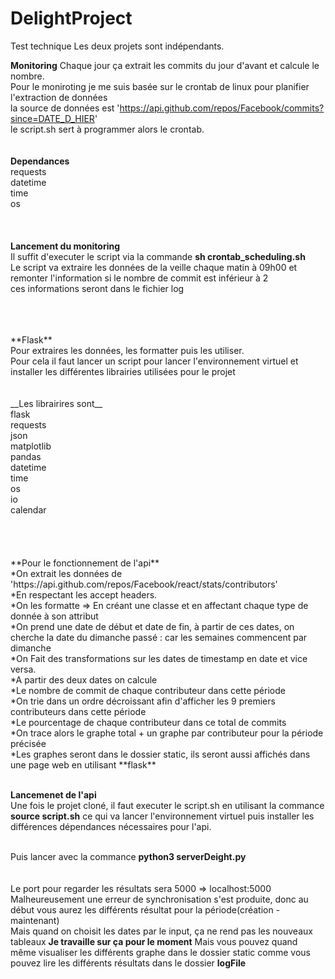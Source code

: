 # DelightProject
Test technique
Les deux projets sont indépendants.

**Monitoring**
Chaque jour ça extrait les commits du jour d'avant et calcule le nombre. <br>
Pour le moniroting je me suis basée sur le crontab de linux pour planifier l'extraction de données <br>
la source de données est 'https://api.github.com/repos/Facebook/commits?since=DATE_D_HIER' <br>
le script.sh sert à programmer alors le crontab. <br>
<br><br>
__Dependances__ <br>
requests <br>
datetime <br>
time <br>
os <br>
<br>
<br>
<br>
**Lancement du monitoring**<br>
Il suffit d'executer le script via la commande **sh crontab_scheduling.sh**<br>
Le script va extraire les données de la veille chaque matin à 09h00 et remonter l'information si le nombre de commit est inférieur à 2<br>
ces informations seront dans le fichier log

<br>
<br>
<br>
**Flask** <br>
Pour extraires les données, les formatter puis les utiliser. <br>
Pour cela il faut lancer un script pour lancer l'environnement virtuel et installer les différentes librairies utilisées pour le projet <br><br><br>
__Les librairires sont__<br>
flask<br>
requests<br>
json<br>
matplotlib<br>
pandas<br>
datetime<br>
time<br>
os<br>
io<br>
calendar<br>
<br><br><br><br>
**Pour le fonctionnement de l'api**<br>
  *On extrait les données de 'https://api.github.com/repos/Facebook/react/stats/contributors'<br>
  *En respectant les accept headers.<br>
  *On les formatte => En créant une classe et en affectant chaque type de donnée à son attribut<br>
  *On prend une date de début et date de fin, à partir de ces dates, on cherche la date du dimanche passé : car les semaines commencent par dimanche<br>
  *On Fait des transformations sur les dates de timestamp en date et vice versa.<br>
  *A partir des deux dates on calcule<br>
    *Le nombre de commit de chaque contributeur dans cette période<br>
    *On trie dans un ordre décroissant afin d'afficher les 9 premiers contributeurs dans cette période<br>
    *Le pourcentage de chaque contributeur dans ce total de commits<br>
    *On trace alors le graphe total + un graphe par contributeur pour la période précisée<br>
    *Les graphes seront dans le dossier static, ils seront aussi affichés dans une page web en utilisant **flask**<br><br>
    
**Lancemenet de l'api** <br>
Une fois le projet cloné, il faut executer le script.sh en utilisant la commance **source script.sh** ce qui va lancer l'environnement virtuel puis installer les différences dépendances nécessaires pour l'api. <br> <br>

Puis lancer avec la commance **python3 serverDeight.py**
<br>
<br>
<br>
Le port pour regarder les résultats sera 5000 => localhost:5000
<br>
Malheureusement une erreur de synchronisation s'est produite, donc au début vous aurez les différents résultat pour la période(création - maintenant)
<br>
Mais quand on choisit les dates par le input, ça ne rend pas les nouveaux tableaux **Je travaille sur ça pour le moment** Mais vous pouvez quand même visualiser les différents graphe dans le dossier static comme vous pouvez lire les différents résultats dans le dossier **logFile**<br><br>


